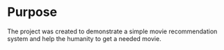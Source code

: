 # Purpose

The project was created to demonstrate a simple movie recommendation system and help the humanity to get a needed movie. 